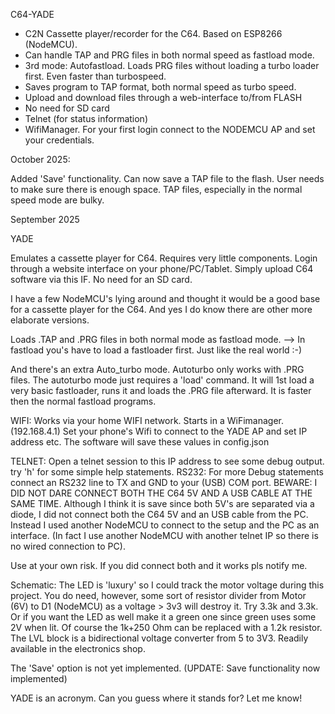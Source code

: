 C64-YADE

- C2N Cassette player/recorder for the C64. Based on ESP8266 (NodeMCU).
- Can handle TAP and PRG files in both normal speed as fastload mode.
- 3rd mode: Autofastload. Loads PRG files without loading a turbo loader first.
      Even faster than turbospeed.
- Saves program to TAP format, both normal speed as turbo speed.
- Upload and download files through a web-interface to/from FLASH
- No need for SD card
- Telnet (for status information)
- WifiManager. For your first login connect to the NODEMCU AP and set your credentials. 




October 2025:

Added 'Save' functionality.
Can now save a TAP file to the flash. User needs to make sure there is enough space.
TAP files, especially in the normal speed mode are bulky.




September 2025

YADE

Emulates a cassette player for C64.
Requires very little components.
Login through a website interface on your phone/PC/Tablet.
Simply upload C64 software via this IF.
No need for an SD card.

I have a few NodeMCU's lying around and thought it would be a good base for
a cassette player for the C64. And yes I do know there are other more elaborate
versions.

Loads .TAP and .PRG files in both normal mode as fastload mode.
      --> In fastload you's have to load a fastloader first.
          Just like the real world :-)

And there's an extra Auto_turbo mode. Autoturbo only works with .PRG files.
The autoturbo mode just requires a 'load' command.
It will 1st load a very basic fastloader, runs it and loads the .PRG file
afterward. It is faster then the normal fastload programs.

WIFI: Works via your home WIFI network. Starts in a WiFimanager.(192.168.4.1)
Set your phone's Wifi to connect to the YADE AP and set IP address etc.
The software will save these values in config.json

TELNET: Open a telnet session to this IP address to see some debug output.
        try 'h' for some simple help statements.
RS232: For more Debug statements connect an RS232 line to TX and GND to your
(USB) COM port.
BEWARE: I DID NOT DARE CONNECT BOTH THE C64 5V AND A USB CABLE AT THE SAME TIME.
Although I think it is save since both 5V's are separated via a diode, I
did not connect both the C64 5V and an USB cable from the PC. Instead I used
another NodeMCU to connect to the setup and the PC as an interface. (In fact I
use another NodeMCU with another telnet IP so there is no wired connection to
PC).

Use at your own risk. If you did connect both and it works pls notify me.





Schematic: The LED is 'luxury' so I could track the motor voltage during
this project. You do need, however, some sort of resistor divider from
Motor (6V) to D1 (NodeMCU) as a voltage > 3v3 will destroy it.
Try 3.3k and 3.3k. Or if you want the LED as well make it a green one since
green uses some 2V when lit. Of course the 1k+250 Ohm can be replaced with a
1.2k resistor.
The LVL block is a bidirectional voltage converter from 5 to 3V3. Readily
available in the electronics shop.

The 'Save' option is not yet implemented. (UPDATE: Save functionality now implemented)

YADE is an acronym. Can you guess where it stands for? Let me know!
